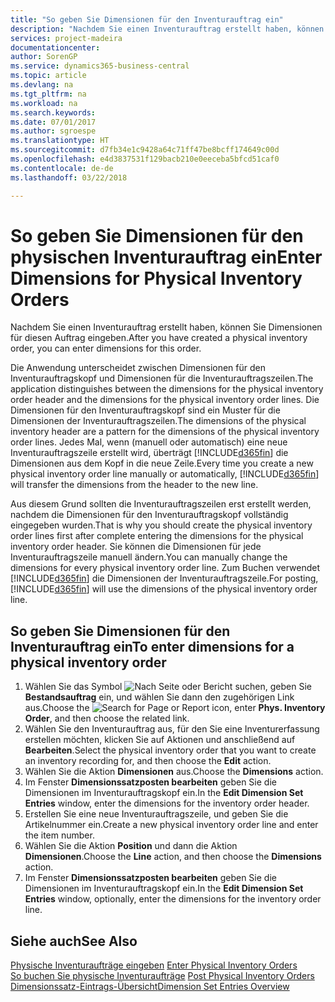 ```yaml
---
title: "So geben Sie Dimensionen für den Inventurauftrag ein"
description: "Nachdem Sie einen Inventurauftrag erstellt haben, können Sie Dimensionen für diesen Auftrag eingeben."
services: project-madeira
documentationcenter: 
author: SorenGP
ms.service: dynamics365-business-central
ms.topic: article
ms.devlang: na
ms.tgt_pltfrm: na
ms.workload: na
ms.search.keywords: 
ms.date: 07/01/2017
ms.author: sgroespe
ms.translationtype: HT
ms.sourcegitcommit: d7fb34e1c9428a64c71ff47be8bcff174649c00d
ms.openlocfilehash: e4d3837531f129bacb210e0eeceba5bfcd51caf0
ms.contentlocale: de-de
ms.lasthandoff: 03/22/2018

---
```

# <a name="enter-dimensions-for-physical-inventory-orders"></a><span data-ttu-id="f3e45-103">So geben Sie Dimensionen für den physischen Inventurauftrag ein</span><span class="sxs-lookup"><span data-stu-id="f3e45-103">Enter Dimensions for Physical Inventory Orders</span></span>
<span data-ttu-id="f3e45-104">Nachdem Sie einen Inventurauftrag erstellt haben, können Sie Dimensionen für diesen Auftrag eingeben.</span><span class="sxs-lookup"><span data-stu-id="f3e45-104">After you have created a physical inventory order, you can enter dimensions for this order.</span></span>  

<span data-ttu-id="f3e45-105">Die Anwendung unterscheidet zwischen Dimensionen für den Inventurauftragskopf und Dimensionen für die Inventurauftragszeilen.</span><span class="sxs-lookup"><span data-stu-id="f3e45-105">The application distinguishes between the dimensions for the physical inventory order header and the dimensions for the physical inventory order lines.</span></span> <span data-ttu-id="f3e45-106">Die Dimensionen für den Inventurauftragskopf sind ein Muster für die Dimensionen der Inventurauftragszeilen.</span><span class="sxs-lookup"><span data-stu-id="f3e45-106">The dimensions of the physical inventory header are a pattern for the dimensions of the physical inventory order lines.</span></span> <span data-ttu-id="f3e45-107">Jedes Mal, wenn (manuell oder automatisch) eine neue Inventurauftragszeile erstellt wird, überträgt [!INCLUDE[d365fin](../../includes/d365fin_md.md)] die Dimensionen aus dem Kopf in die neue Zeile.</span><span class="sxs-lookup"><span data-stu-id="f3e45-107">Every time you create a new physical inventory order line manually or automatically, [!INCLUDE[d365fin](../../includes/d365fin_md.md)] will transfer the dimensions from the header to the new line.</span></span>  

<span data-ttu-id="f3e45-108">Aus diesem Grund sollten die Inventurauftragszeilen erst erstellt werden, nachdem die Dimensionen für den Inventurauftragskopf vollständig eingegeben wurden.</span><span class="sxs-lookup"><span data-stu-id="f3e45-108">That is why you should create the physical inventory order lines first after complete entering the dimensions for the physical inventory order header.</span></span> <span data-ttu-id="f3e45-109">Sie können die Dimensionen für jede Inventurauftragszeile manuell ändern.</span><span class="sxs-lookup"><span data-stu-id="f3e45-109">You can manually change the dimensions for every physical inventory order line.</span></span> <span data-ttu-id="f3e45-110">Zum Buchen verwendet [!INCLUDE[d365fin](../../includes/d365fin_md.md)] die Dimensionen der Inventurauftragszeile.</span><span class="sxs-lookup"><span data-stu-id="f3e45-110">For posting, [!INCLUDE[d365fin](../../includes/d365fin_md.md)] will use the dimensions of the physical inventory order line.</span></span>  

## <a name="to-enter-dimensions-for-a-physical-inventory-order"></a><span data-ttu-id="f3e45-111">So geben Sie Dimensionen für den Inventurauftrag ein</span><span class="sxs-lookup"><span data-stu-id="f3e45-111">To enter dimensions for a physical inventory order</span></span>  

1.  <span data-ttu-id="f3e45-112">Wählen Sie das Symbol ![Nach Seite oder Bericht suchen](../../media/ui-search/search_small.png "Symbol „Nach Seite oder Bericht suchen”"), geben Sie **Bestandsauftrag** ein, und wählen Sie dann den zugehörigen Link aus.</span><span class="sxs-lookup"><span data-stu-id="f3e45-112">Choose the ![Search for Page or Report](../../media/ui-search/search_small.png "Search for Page or Report icon") icon, enter **Phys. Inventory Order**, and then choose the related link.</span></span>  
2.  <span data-ttu-id="f3e45-113">Wählen Sie den Inventurauftrag aus, für den Sie eine Inventurerfassung erstellen möchten, klicken Sie auf Aktionen und anschließend auf **Bearbeiten**.</span><span class="sxs-lookup"><span data-stu-id="f3e45-113">Select the physical inventory order that you want to create an inventory recording for, and then choose the **Edit** action.</span></span>  
3.  <span data-ttu-id="f3e45-114">Wählen Sie die Aktion **Dimensionen** aus.</span><span class="sxs-lookup"><span data-stu-id="f3e45-114">Choose the **Dimensions** action.</span></span>  
4.  <span data-ttu-id="f3e45-115">Im Fenster **Dimensionssatzposten bearbeiten** geben Sie die Dimensionen im Inventurauftragskopf ein.</span><span class="sxs-lookup"><span data-stu-id="f3e45-115">In the **Edit Dimension Set Entries** window, enter the dimensions for the inventory order header.</span></span>  
5.  <span data-ttu-id="f3e45-116">Erstellen Sie eine neue Inventurauftragszeile, und geben Sie die Artikelnummer ein.</span><span class="sxs-lookup"><span data-stu-id="f3e45-116">Create a new physical inventory order line and enter the item number.</span></span>  
6.  <span data-ttu-id="f3e45-117">Wählen Sie die Aktion **Position** und dann die Aktion **Dimensionen**.</span><span class="sxs-lookup"><span data-stu-id="f3e45-117">Choose the **Line** action, and then choose the **Dimensions** action.</span></span>  
7.  <span data-ttu-id="f3e45-118">Im Fenster **Dimensionssatzposten bearbeiten** geben Sie die Dimensionen im Inventurauftragskopf ein.</span><span class="sxs-lookup"><span data-stu-id="f3e45-118">In the **Edit Dimension Set Entries** window, optionally, enter the dimensions for the inventory order line.</span></span>  

## <a name="see-also"></a><span data-ttu-id="f3e45-119">Siehe auch</span><span class="sxs-lookup"><span data-stu-id="f3e45-119">See Also</span></span>  
 <span data-ttu-id="f3e45-120">[Physische Inventuraufträge eingeben](how-to-enter-physical-inventory-orders.md) </span><span class="sxs-lookup"><span data-stu-id="f3e45-120">[Enter Physical Inventory Orders](how-to-enter-physical-inventory-orders.md) </span></span>  
 <span data-ttu-id="f3e45-121">[So buchen Sie physische Inventuraufträge](how-to-post-physical-inventory-orders.md) </span><span class="sxs-lookup"><span data-stu-id="f3e45-121">[Post Physical Inventory Orders](how-to-post-physical-inventory-orders.md) </span></span>  
 [<span data-ttu-id="f3e45-122">Dimensionssatz-Eintrags-Übersicht</span><span class="sxs-lookup"><span data-stu-id="f3e45-122">Dimension Set Entries Overview</span></span>](../../design-details-dimension-set-entries-overview.md)

